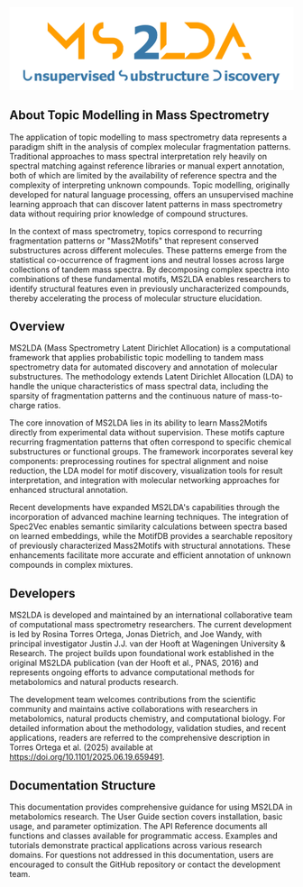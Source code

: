 ![](MS2LDA_LOGO_white.jpg)

## About Topic Modelling in Mass Spectrometry

The application of topic modelling to mass spectrometry data represents a paradigm shift in the analysis of complex molecular fragmentation patterns. Traditional approaches to mass spectral interpretation rely heavily on spectral matching against reference libraries or manual expert annotation, both of which are limited by the availability of reference spectra and the complexity of interpreting unknown compounds. Topic modelling, originally developed for natural language processing, offers an unsupervised machine learning approach that can discover latent patterns in mass spectrometry data without requiring prior knowledge of compound structures.

In the context of mass spectrometry, topics correspond to recurring fragmentation patterns or "Mass2Motifs" that represent conserved substructures across different molecules. These patterns emerge from the statistical co-occurrence of fragment ions and neutral losses across large collections of tandem mass spectra. By decomposing complex spectra into combinations of these fundamental motifs, MS2LDA enables researchers to identify structural features even in previously uncharacterized compounds, thereby accelerating the process of molecular structure elucidation.

## Overview

MS2LDA (Mass Spectrometry Latent Dirichlet Allocation) is a computational framework that applies probabilistic topic modelling to tandem mass spectrometry data for automated discovery and annotation of molecular substructures. The methodology extends Latent Dirichlet Allocation (LDA) to handle the unique characteristics of mass spectral data, including the sparsity of fragmentation patterns and the continuous nature of mass-to-charge ratios.

The core innovation of MS2LDA lies in its ability to learn Mass2Motifs directly from experimental data without supervision. These motifs capture recurring fragmentation patterns that often correspond to specific chemical substructures or functional groups. The framework incorporates several key components: preprocessing routines for spectral alignment and noise reduction, the LDA model for motif discovery, visualization tools for result interpretation, and integration with molecular networking approaches for enhanced structural annotation.

Recent developments have expanded MS2LDA's capabilities through the incorporation of advanced machine learning techniques. The integration of Spec2Vec enables semantic similarity calculations between spectra based on learned embeddings, while the MotifDB provides a searchable repository of previously characterized Mass2Motifs with structural annotations. These enhancements facilitate more accurate and efficient annotation of unknown compounds in complex mixtures.

## Developers

MS2LDA is developed and maintained by an international collaborative team of computational mass spectrometry researchers. The current development is led by Rosina Torres Ortega, Jonas Dietrich, and Joe Wandy, with principal investigator Justin J.J. van der Hooft at Wageningen University & Research. The project builds upon foundational work established in the original MS2LDA publication (van der Hooft et al., PNAS, 2016) and represents ongoing efforts to advance computational methods for metabolomics and natural products research.

The development team welcomes contributions from the scientific community and maintains active collaborations with researchers in metabolomics, natural products chemistry, and computational biology. For detailed information about the methodology, validation studies, and recent applications, readers are referred to the comprehensive description in Torres Ortega et al. (2025) available at https://doi.org/10.1101/2025.06.19.659491.

## Documentation Structure

This documentation provides comprehensive guidance for using MS2LDA in metabolomics research. The User Guide section covers installation, basic usage, and parameter optimization. The API Reference documents all functions and classes available for programmatic access. Examples and tutorials demonstrate practical applications across various research domains. For questions not addressed in this documentation, users are encouraged to consult the GitHub repository or contact the development team.
